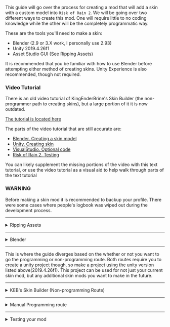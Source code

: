 This guide will go over the process for creating a mod that will add a skin with a custom model into `Risk of Rain 2`.
We will be going over two different ways to create this mod. One will require little to no coding knowledge while the other will be the completely programmatic way.

These are the tools you'll need to make a skin:
* Blender (2.9 or 3.X work, I personally use 2.93)
* Unity 2019.4.26f1
* Asset Studio GUI (See Ripping Assets)

It is recommended that you be familiar with how to use Blender before attempting either method of creating skins. Unity Experience is also recommended, though not required.

### Video Tutorial
There is an old video tutorial of KingEnderBrine's Skin Builder (the non-programmer path to creating skins), but a large portion of it it is now outdated.

[The tutorial is located here](https://www.youtube.com/watch?v=NzrVKDw-vq4)

The parts of the video tutorial that are still accurate are:
* [Blender. Creating a skin model](https://www.youtube.com/watch?v=NzrVKDw-vq4&t=133s)
* [Unity. Creating skin](https://www.youtube.com/watch?v=NzrVKDw-vq4&t=486s)
* [VisualStudio. Optional code](https://www.youtube.com/watch?v=NzrVKDw-vq4&t=770s)
* [Risk of Rain 2. Testing](https://www.youtube.com/watch?v=NzrVKDw-vq4&t=910s)

You can likely supplement the missing portions of the video with this text tutorial, or use the video tutorial as a visual aid to help walk through parts of the text tutorial

### WARNING
Before making a skin mod it is recommended to backup your profile. There were some cases where people's logbook was wiped out during the development process.

***

<details>
 <summary>Ripping Assets</summary>

## Ripping assets
First of all, you need to import a character asset from the game to Blender. You can read about how to do that [here](https://github.com/RuneFox237/RoR2SotVBlenderScripts/wiki/Ripping-Characters-for-skins-from-RoR2-Post-SotV).
</details>

***

<details>
 <summary>Blender</summary>

## Blender
Once you've imported the ripped survivor to Blender, you create/import the model that you want to be a skin.
If you're importing a model to create your skin you'll need to pose and scale it so that it matches as close to the survivor armature as possible.
This is easy if your imported model has it's own skeleton, though more difficult if it does not.

It is possible to move the survivor armature to match your imported model. But it is very likely to cause distortions in the final product. If you have to move the survivor armature. Try to only rotate the bones as this is the least likely to cause distortions compared to moving and scaling the bones.

![](https://cdn.discordapp.com/attachments/706089456855154778/742381045990817912/MatchMeshWithArmature.jpg)

When you have the armature and mesh matching as close as possible it's now time to parent the mesh to the armature. For our example we'll be doing this the simple way with automatic weights. Though if you have more blender experience, it is recommended to do this in the way that works for you.
To automatically apply weights make sure you're in Object mode then select the mesh followed by the armature. Press ctrl+p and select 'with automatic weights'. If this worked correctly, you should be able to go to pose mode and move the bones around, the mesh should follow the bones.

![](https://cdn.discordapp.com/attachments/706089456855154778/742381050600357989/AppliedWeights.jpg)

Now we need to manage the materials and meshes of the model so that they will work in RoR2. RoR2's shader can only support one material per mesh, and each character only has a limited number of meshes. When possible try to merge all of your meshes into a single mesh. In order to merge meshes and materials, it is recommended to do this via blender addons like Material Combiner, or through third party programs like SubstancePainter + TextureSetCombiner.

When you have your model finalized you can now export it to FBX, no special export options are needed. If you're using a blender version older than blender 3.0, you may be able to just drag the blend file into unity without exporting it to fbx.

</details>

***

This is where the guide diverges based on the whether or not you want to go the programming or non-programming route. Both routes require you to create a unity project though, so make a project using the unity version listed above(2019.4.26f1). This project can be used for not just your current skin mod, but any additional skin mods you want to make in the future.

***

<details>
 <summary>KEB's Skin Builder (Non-programming Route)</summary>

![]()

This is the guide for making a skin mod using King EnderBrine's Skin Builder. This requires little to no programming knowledge in order to build the mod. 

<details>
 <summary>Unity</summary>

## Unity

### Importing the package
After creating your unity project and opening it up. Go to Window->"Package Manager" on the toolbar at the top of the unity window. In the window that appears hit the "+" in the top left and select "Add package from Git URL".

![](https://i.imgur.com/HIdQ9Ju.png)

Copy and Paste the link below into the field and hit 'add'

`https://github.com/KingEnderBrine/RoRSkinBuilder.git`

This will import the skin builder package. There will likely be a popup asking if you've backed up your project. It is safe to hit proceed on this popup.

### Importing your assets
You can import your mesh and textures now by dragging and dropping them into the unity project's assets folder. If you're model file is an fbx, select it in the unity Explorer and uncheck the "Convert Units" check box and then scroll down and hit Apply. This should keep the model's scale the same.

![image](https://user-images.githubusercontent.com/8129796/171987507-fca260d1-4848-4292-8b61-f3dd05555eb9.png)

### Creating the Materials
You will need to create materials using Hopoo's shaders for your mesh. Create a new material in unity each material you need. To do this, in the projects window in unity, Right Click -> Create -> Material. In each material, make sure the Shader is set to "Fake RoR/Hopoo Games/Deferred/Standard" and assign your textures to the relevant areas.

TODO: add a link to a tutorial going over how Hopoo shader works.

### Skin Definition
For each skin in your mod you're going to need to make a Skin Defenition. Right Click in the project window and select "Create->RoR Skins->SkinDefinition"

You'll need to fill out all the fields of the SkinDef that you'll need for your skin. Descriptions of all the fields are located below.
For all text fields, DO NOT start your text with a numerical number 0-9 i.e. (text numbers like one are fine though) or special characters(!, @, $, etc.) unless otherwise stated as this will cause errors in the build process. 

<details>
<summary>Parts of the SkinDefinition</summary>

![]()

_**Mod Dependency**_: add this if your mod requires another mod also be installed for it to work correctly. i.e. if your skin mod is for a custom modded character. **Value** is the mod dependency that you can find by looking at the mod's thunderstore page. **Type ** can be either hard or soft. Hard means the mod in value is required, while soft means that the mod is not required but some functionality of your skin mod may require it.

_**Generate Enable Config**_: When Checked, this allows the mod to generate a config that allows the skins in the mod to be disabled/enabled

_**Body Name**_: This is the name of the suvivor body that the skin is for. This is the internal name for the survivor and usually the name of the survivor mesh when it's originally extracted from the game. i.e. Acrid's survivor body is CrocoBody, Rex is TreebotBody, etc.

_**Name Token Localization**_: This is a list of localization tokens. Input the number of languages you want to localize for in the size field. Each expandable element in the list has a **language** field that and a **value **field. The **Language **field takes ISO 2-letter language codes, like EN for English. The **Value **field is the translated name that you want your skin to display when highlighted in-game.

_**Icon**_: This is the icon that represents the skin in the skins list in-game. You can specify a sprite or check the "Create from Colors" and build one from the color picker there.

_**Unlockable Name**_: Name of the achievement that you want the skin to be locked behind. Useful for mastery skins and hooking into special acheviments.

_**Base Skins**_: The Base Skins that the skin will use for meshes and materials that are not replaced. These skins can be referenced by Index or Name. 

_**Renderers Source**_: Source of the renderers for the renderers collection, mouse over the text in unity for more details. I would suggest leaving it on "All Render Components"

_**Mesh Replacements**_: This list is where you add the meshes you want to replace the base survivor meshes with. Size is the size of the list. You can also add/remove elements by right clicking on an element in the list and selecting duplicate or delete respectively. Each element in the list has:
* a **Mesh** field - This is where you can add a mesh from your custom model. To do so you can target symbol on the right side of the field and select your mesh from the window that appears.
* a **Renderer Reference** field - This is the renderer that contains the mesh the mod will be trying to replace with the mesh in the mesh field. To find this renderer refer to [this txt file](https://github.com/RuneFox237/RoR2SotVBlenderScripts/blob/main/RoR2_SotV%20Blender%20Scripts/SotVSurvivorRenderIndexes.txt) which contains the indexes and names of all the renderers for all vanilla survivors. Find your survivor's BodyName in the list, you'll want to replace the mesh in one of the SkinnedMeshRenderers so use either the index or the name of the skinnedMeshRenderer, make sure to switch the Access Type to the one you want. **You cannot use the same Renderer for multiple meshes. Each Renderer can only support one mesh**

_**Game Object Activations**_: This list is used to make sure certain Renderer Game Objects are active/inactive. Each element in the list has:
* a Render Index field - See the Render Reference field in Mesh Replacements above for more info. 
* a "Should Activate" toggle - Checking this makes sure this game object is activated when the skin is equipped. Leaving it Unchecked makes sure this game object is deactivated when the skin is equipped. Deactivating a game object also disables any renderers that are components of this object. Useful for disabling meshes that you aren't using/replacing and particle systems that don't match your skin.

_**Render Infos**_: This list is used to replace the materials in the renderers with materials of your choosing, if a renderer is not included in this list, it will use the material provided by the base skin. Each element in this list has:
* A Default Material field - This is the material you want the mod to replace the base material with. i.e. this should be one of the custom materials you set up earlier.
* Default Shadow Casting Mode - The way this renderer/mesh generates shadows. See the Cast Shadows field in the [official unity documentation](https://docs.unity3d.com/510/Documentation/Manual/class-MeshRenderer.html) for more info.
* Ignore Overlays - Whether or not overlays in-game are applied to this renderer/mesh. i.e. things like Personal Shield Generator or some other buff effects.
* Render Reference - See Render Reference in Mesh Replacements for more info.

_**Minion Skin Replacements**_: This list is for replacing minions like the Engineers Turrets. Each minion needs it's own SkinDefinition. Each element in the list has:
* BodyName: This is the name of the body that the skin is for. i.e. regular Engineer turrets are EngiTurretBody and walkers are EngiWalkerTurretBody.
* Find Skin By Reference: Check this if your skin uses turret skins from the base game/other mods. Then you set the skin similar to how you set Base Skin
* Skin Definition: The skin def of the minion skin you want to use.

_**Projectile Ghost Replacements**_: List used to replace the projectile ghosts of a character. TODO: add a tutorial on how to do this.

</details>


### Skin Mod Info

Your mod will need a Mod Info in order for it to be created. Right Click in the project window and select "Create->RoR Skins->SkinModInfo"

You'll need to fill out most of the fields of the ModInfo in order to build your mod. Descriptions of all the fields are located below.
For all text fields, DO NOT start your text with a numerical number 0-9 i.e. (text numbers like one are fine though) or special characters(!, @, $, etc.) unless otherwise stated as this will cause errors in the build process. 

<details>
<summary>Parts of the Skin Mod Info</summary>

![]()

_**Mod Name**_: The name of your mod

_**Author**_: The name of the author of the mod (You!)

_**Version**_: Version number of the mod. Follows semantic version format i.e. 1.0.0.

_**Skins**_: This is the list of skins you want to include in your mod. Set the size and assign the skins by clicking the target on the right of each element and selecting the skin. If one of your skins has minion replacement(s) with corresponding skin(s) make sure you include them as well.

_**Additional Resources**_: A list where you can specify additional resources to the asset bundle built for the mod. You can leave this alone unless you know you need to add additional resources. Materials and meshes assigned in skindefs are automatically added to the bundle and DO NOT need to be added here.

_**Regenerate Code**_: This toggle when checked regenerates the code that is generated by the builder when the build button is pressed. Keep this checked if you made any changes to skindefs or additional resources. Only toggle this off if you want to make edits to the autogenerated code.

_**Regenerate Assembly Definition**_: This toggle when checked regenerates the assembly definition generated by the builder when the build button is pressed. Only toggle this off if you want to manually make edits to the Assembly Definition.

_**Build Button**_: Hit this when you want to build your mod. A progress bar pop-up may appear and Unity will likely freeze for a moment. If the mod builds with no errors then a separate windows explorer window will appear with your mod dll inside it. If there are errors an error sound will play and the window will not appear. Check the unity console for errors, fix them and try again.

</details>

</details>

</details>

***

<details>
 <summary>Manual Programming route</summary>

## Note: This is copied from an older version of the skin creation wiki pretty much verbatim and may not work correctly. Proceed with caution

## Unity
First of all, you need to use the `2019.4.26f` version of Unity, otherwise, the game will not be able to load your Assetundle.

Create a new Unity project, drag the Blender file into assets. Open the imported asset, select mesh, and press ctrl+d it will duplicate mesh into its asset, so you can build AssetBundle without excessive things from the Blender file. You can do the same thing with the material, or create new in Unity.
Should be looking something like this

![](https://cdn.discordapp.com/attachments/706089456855154778/742381037618855937/ImportIntoUnity.jpg)

Now install `AssetBundle Browser` package (In top panel: Window -> Package Manager), and open `AssetBundles` window (In top panel: Window -> AssetBundle Browser).
Select what you need for AssetBundle and drag it to the AssetBundles window, create 1 AssetBundle

![](https://cdn.discordapp.com/attachments/706089456855154778/742381029003886592/DragAndDropAssets.jpg)

Switch to the `Build` tab and press the build button. This will create AssetBundle in `{YourUnityProject}\AssetBundles\StandaloneWindows` folder.

## Visual studio
Create/[use a boilerplate](https://github.com/risk-of-thunder/R2Wiki/wiki/Baby's-First-Mod) visual studio project.
Drag and drop your AssetBundle file into the project.

![](https://cdn.discordapp.com/attachments/706089456855154778/742381035773231184/ImportAssetBundle.jpg)

Then select this file and set `Build Action` property to `Embedded resource`

![](https://cdn.discordapp.com/attachments/706089456855154778/742381030589071420/EmbeddedResource.jpg)

I will provide the code snippet for how to add the skin with some commentaries.

# Renderers
In the example code, there is an array of renderers. The render indices for vanilla survivors can be seen [here](https://github.com/RuneFox237/RoR2SotVBlenderScripts/blob/main/RoR2_SotV%20Blender%20Scripts/SotVSurvivorRenderIndexes.txt)


# Example code

```
using BepInEx;
using R2API;
using R2API.Utils;
using RoR2;
using System;
using System.Reflection;
using UnityEngine;

//Change `SkinTest` to your project name
namespace SkinTest
{
    //Marks mod as client-side
    [NetworkCompatibility(CompatibilityLevel.NoNeedForSync)]
    //Requests `R2API` submodules
    [R2APISubmoduleDependency(nameof(PrefabAPI), nameof(LoadoutAPI), nameof(SurvivorAPI), nameof(ResourcesAPI), nameof(LanguageAPI))]
    //Adds dependency to `R2API`
    [BepInDependency("com.bepis.r2api")]
    //Definition of a mod
    [BepInPlugin(
        //The GUID should be a unique ID for this plugin, which is human readable (as it is used in places like the config). Java package notation is commonly used, which is "com.[your name here].[your plugin name here]"
        "com.MyName.IHerebyGrantPermissionToDeprecateMyModFromThunderstoreBecauseIHaveNotChangedTheName",
        //The name is the name of the plugin that's displayed on load
        "IHerebyGrantPermissionToDeprecateMyModFromThunderstoreBecauseIHaveNotChangedTheName",
        //The version number just specifies what version the plugin is.
        "1.0.0")]

    //Rename `SkinTest` to match your .cs file name
    public class SkinTest : BaseUnityPlugin
    {
        private void Awake()
        {
            //Loading AssetBundle with a model. String value is "{ProjectName}.{AssetBundleFileName}"
            using (var assetStream = Assembly.GetExecutingAssembly().GetManifestResourceStream("SkinTest.lumberjackskin"))
            {
                var MainAssetBundle = AssetBundle.LoadFromStream(assetStream);
                //This string value will be used as a part of resource path. Replace `@SkinTest` with your name prefferably it should be `@{mod name}`
                ResourcesAPI.AddProvider(new AssetBundleResourcesProvider("@SkinTest", MainAssetBundle));
            }

            //Adding our skill after all characters were loaded
            On.RoR2.SurvivorCatalog.Init += (orig) =>
            {
                orig();

                AddLumberJackSkin();
            };

            //Adding language token, so every time game sees `LUMBERJACK_SKIN` it will be replaced with `Lumberjack`
            //You can also use `LanguageAPI.Add("TOKEN", "Value", "Language")` to add localization for specific language
            //For example `LanguageAPI.Add("LUMBERJACK_SKIN", "Дровосек", "RU")`
            LanguageAPI.Add("LUMBERJACK_SKIN", "Lumberjack");
        }

        private void AddLumberJackSkin()
        {
            //Getting character's prefab
            var survivorDef = SurvivorCatalog.GetSurvivorDef(SurvivorIndex.Commando);
            var bodyPrefab = survivorDef.bodyPrefab;

            //Getting necessary components
            var renderers = bodyPrefab.GetComponentsInChildren<Renderer>(true);            
            var skinController = bodyPrefab.GetComponentInChildren<ModelSkinController>();
            var mdl = skinController.gameObject;

            var skin = new LoadoutAPI.SkinDefInfo
            {
                //Icon for your skin in the game, it can be any image, or you can use `LoadoutAPI.CreateSkinIcon` to easily create an icon that looks similar to the icons in the game.
                Icon = LoadoutAPI.CreateSkinIcon(Color.black, Color.white, new Color(0.5F, 0.3F, 0), Color.white),
                //Replace `LumberJackCommando` with your skin name that can be used to access it through the code
                Name = "LumberJackCommando",
                //Replace `LUMBERJACK_SKIN` with your token
                NameToken = "LUMBERJACK_SKIN",
                RootObject = mdl,
                //Defining skins that will be applyed before our.
                //Default skin index - 0, Monsoon skin index - 1
                //Or you can use `BaseSkins = Array.Empty<SkinDef>(),` if you don't want to add base skin
                //Because we will replace only Commando mesh, but not his pistols we have to use base skin.
                BaseSkins = new SkinDef[] { skinController.skins[0] },
                //Name of achievement after which skin will be unlocked
                //Leave that field empty if you want skin to be always available 
                UnlockableName = "",
                //This is used to disable/enable some gameobjects in body prefab.
                GameObjectActivations = new SkinDef.GameObjectActivation[0],
                //This is used to define which material should be used on a specific renderer.
                //Only one material per renderer(mesh) is can be used
                RendererInfos = new CharacterModel.RendererInfo[]
                {
                    //To add another material replacement simply copy past this block right after and add `,` after the first one.
                    new CharacterModel.RendererInfo
                    {
                        //Loading material from AssetBundle replace "@SkinTest:Assets/Resources/matLumberJack.mat" with your value.
                        //It should be in this format `{provider name}:{path to asset in unity}`
                        //To get path to asset you can right click on your asset in Unity and select `Copy path` option
                        defaultMaterial = Resources.Load<Material>("@SkinTest:Assets/Resources/matLumberJack.mat"),
                        //Should mesh cast shadows
                        defaultShadowCastingMode = UnityEngine.Rendering.ShadowCastingMode.On,
                        //Should mesh be ignored by overlays. For example shield outline from `Personal Shield Generator`
                        ignoreOverlays = false,
                        //Which renderer(mesh) to replace.
                        //Index you need can be found here: https://github.com/risk-of-thunder/R2Wiki/wiki/Creating-skin-for-vanilla-characters-with-custom-model#renderers
                        renderer = renderers[2]
                    }
                },
                //This is used to define which mesh should be used on a specific renderer.
                MeshReplacements = new SkinDef.MeshReplacement[]
                {
                    //To add another mesh replacement simply copy past this block right after and add `,` after the first one.
                    new SkinDef.MeshReplacement
                    {
                        //Loading mesh from AssetBundle look at material replacement commentary to learn about how value should be changed.
                        mesh = Resources.Load<Mesh>("@SkinTest:Assets/Resources/LumberJack.mesh"),
                        //Index you need can be found here: https://github.com/risk-of-thunder/R2Wiki/wiki/Creating-skin-for-vanilla-characters-with-custom-model#renderers
                        renderer = renderers[2]
                    }
                },
                //You probably don't need to touch this line
                ProjectileGhostReplacements = new SkinDef.ProjectileGhostReplacement[0],
                //This is used to add skins for minions e.g. EngiTurrets
                MinionSkinReplacements = new SkinDef.MinionSkinReplacement[0]
            };

            //Adding new skin to a character's skin controller
            Array.Resize(ref skinController.skins, skinController.skins.Length + 1);
            skinController.skins[skinController.skins.Length - 1] = LoadoutAPI.CreateNewSkinDef(skin);

            //Adding new skin into BodyCatalog
            var skinsField = Reflection.GetFieldValue<SkinDef[][]>(typeof(BodyCatalog), "skins");
            skinsField[BodyCatalog.FindBodyIndex(bodyPrefab)] = skinController.skins;
            Reflection.SetFieldValue(typeof(BodyCatalog), "skins", skinsField);
        }
    }
}
```

## Result

![](https://cdn.discordapp.com/attachments/706089456855154778/742381034691231775/EndResult.jpg)

You can check out how it looks in motion: https://youtu.be/N5WPOxIErI0
</details>

***

<details>
 <summary>Testing your mod</summary>

## Testing your mod

Once you have a dll of your mod, you can drop it into your bepinex plugins folder and launch your modded RoR2. If everything is working, you should be able to select your skin in the character select screen.

TODO: Create a list of Common issues and solutions that appear when building skins.
</details>
